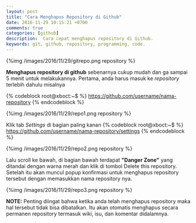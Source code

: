 ```yaml
---
layout: post
title: "Cara Menghapus Repository di Github"
date: 2016-11-29 10:15:21 +0700
comments: true
categories: [github]
description:  Cara cepat menghapus repository di Github.
keywords: git, github, repository, programming, code.
---
```


{%img /images/2016/11/29/gitrepo.png repository %}

**Menghapus repository di github** sebenarnya cukup mudah dan ga sampai 5 menit untuk melakukannya. Pertama, anda harus masuk ke *repository* terlebih dahulu misalnya

<!-- more -->

{% codeblock root@xboct:~$ %}
https://github.com/username/nama-repository
{% endcodeblock %}

{%img /images/2016/11/29/repo1.png repository %}

Klik tab *Settings* di bagian paling kanan 
{% codeblock root@xboct:~$ %}
https://github.com/username/nama-repository/settings
{% endcodeblock %}

{%img /images/2016/11/29/repo2.png repository %}

Lalu scroll ke bawah, di bagian bawah terdapat **"Danger Zone"** yang ditandai dengan warna merah dan klik di tombol Delete this repository. Setelah itu akan muncul popup konfirmasi untuk menghapus repository tersebut dengan memasukkan nama repository nya.

{%img /images/2016/11/29/repo3.png repository %}

**NOTE:** Penting diingat bahwa ketika anda telah menghapus repository maka hal tersebut tidak bisa dibatalkan. Itu akan otomatis menghapus secara permanen repository termasuk wiki, isu, dan komentar didalamnya.